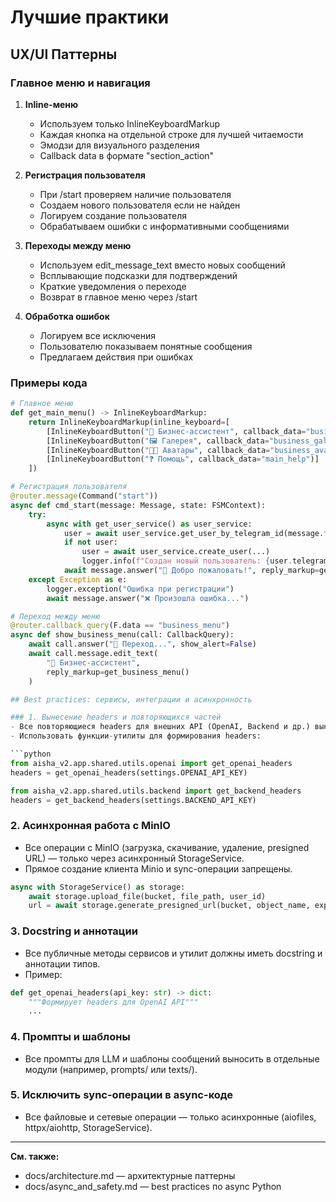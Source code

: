 # Лучшие практики

## UX/UI Паттерны

### Главное меню и навигация

1. **Inline-меню**
   - Используем только InlineKeyboardMarkup
   - Каждая кнопка на отдельной строке для лучшей читаемости
   - Эмодзи для визуального разделения
   - Callback data в формате "section_action"

2. **Регистрация пользователя**
   - При /start проверяем наличие пользователя
   - Создаем нового пользователя если не найден
   - Логируем создание пользователя
   - Обрабатываем ошибки с информативными сообщениями

3. **Переходы между меню**
   - Используем edit_message_text вместо новых сообщений
   - Всплывающие подсказки для подтверждений
   - Краткие уведомления о переходе
   - Возврат в главное меню через /start

4. **Обработка ошибок**
   - Логируем все исключения
   - Пользователю показываем понятные сообщения
   - Предлагаем действия при ошибках

### Примеры кода

```python
# Главное меню
def get_main_menu() -> InlineKeyboardMarkup:
    return InlineKeyboardMarkup(inline_keyboard=[
        [InlineKeyboardButton("🤖 Бизнес-ассистент", callback_data="business_menu")],
        [InlineKeyboardButton("🖼 Галерея", callback_data="business_gallery")],
        [InlineKeyboardButton("🧑‍🎨 Аватары", callback_data="business_avatar")],
        [InlineKeyboardButton("❓ Помощь", callback_data="main_help")]
    ])

# Регистрация пользователя
@router.message(Command("start"))
async def cmd_start(message: Message, state: FSMContext):
    try:
        async with get_user_service() as user_service:
            user = await user_service.get_user_by_telegram_id(message.from_user.id)
            if not user:
                user = await user_service.create_user(...)
                logger.info(f"Создан новый пользователь: {user.telegram_id}")
            await message.answer("👋 Добро пожаловать!", reply_markup=get_main_menu())
    except Exception as e:
        logger.exception("Ошибка при регистрации")
        await message.answer("❌ Произошла ошибка...")

# Переход между меню
@router.callback_query(F.data == "business_menu")
async def show_business_menu(call: CallbackQuery):
    await call.answer("🔄 Переход...", show_alert=False)
    await call.message.edit_text(
        "🤖 Бизнес-ассистент",
        reply_markup=get_business_menu()
    ) 

## Best practices: сервисы, интеграции и асинхронность

### 1. Вынесение headers и повторяющихся частей
- Все повторяющиеся headers для внешних API (OpenAI, Backend и др.) выносить в shared/utils/openai.py, shared/utils/backend.py и т.д.
- Использовать функции-утилиты для формирования headers:

```python
from aisha_v2.app.shared.utils.openai import get_openai_headers
headers = get_openai_headers(settings.OPENAI_API_KEY)

from aisha_v2.app.shared.utils.backend import get_backend_headers
headers = get_backend_headers(settings.BACKEND_API_KEY)
```

### 2. Асинхронная работа с MinIO
- Все операции с MinIO (загрузка, скачивание, удаление, presigned URL) — только через асинхронный StorageService.
- Прямое создание клиента Minio и sync-операции запрещены.

```python
async with StorageService() as storage:
    await storage.upload_file(bucket, file_path, user_id)
    url = await storage.generate_presigned_url(bucket, object_name, expires=3600)
```

### 3. Docstring и аннотации
- Все публичные методы сервисов и утилит должны иметь docstring и аннотации типов.
- Пример:

```python
def get_openai_headers(api_key: str) -> dict:
    """Формирует headers для OpenAI API"""
    ...
```

### 4. Промпты и шаблоны
- Все промпты для LLM и шаблоны сообщений выносить в отдельные модули (например, prompts/ или texts/).

### 5. Исключить sync-операции в async-коде
- Все файловые и сетевые операции — только асинхронные (aiofiles, httpx/aiohttp, StorageService).

---

**См. также:**
- docs/architecture.md — архитектурные паттерны
- docs/async_and_safety.md — best practices по async Python 